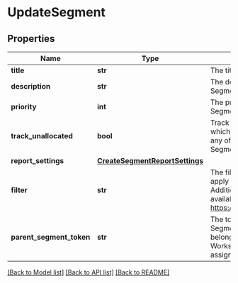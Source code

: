 # UpdateSegment

## Properties
Name | Type | Description | Notes
------------ | ------------- | ------------- | -------------
**title** | **str** | The title of the Segment. | [optional] 
**description** | **str** | The description of the Segment. | [optional] 
**priority** | **int** | The priority of the Segment. | [optional] 
**track_unallocated** | **bool** | Track Unallocated Costs which are not assigned to any of the created Segments. | [optional] [default to False]
**report_settings** | [**CreateSegmentReportSettings**](CreateSegmentReportSettings.md) |  | [optional] 
**filter** | **str** | The filter query language to apply to the Segment. Additional documentation available at https://docs.vantage.sh/vql. | [optional] 
**parent_segment_token** | **str** | The token of the parent Segment this new Segment belongs to. Determines the Workspace the segment is assigned to. | [optional] 

[[Back to Model list]](../README.md#documentation-for-models) [[Back to API list]](../README.md#documentation-for-api-endpoints) [[Back to README]](../README.md)


